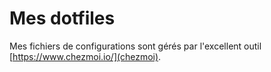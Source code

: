 # Mes dotfiles

Mes fichiers de configurations sont gérés par l'excellent outil [https://www.chezmoi.io/](chezmoi).
